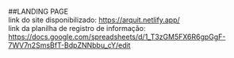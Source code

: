 ##LANDING PAGE  
link do site disponibilizado: https://arquit.netlify.app/  
link da planilha de registro de informação: https://docs.google.com/spreadsheets/d/1_T3zGM5FX6R6gpGgF-7WV7n2SmsBfT-BdpZNNbbu_cY/edit  
